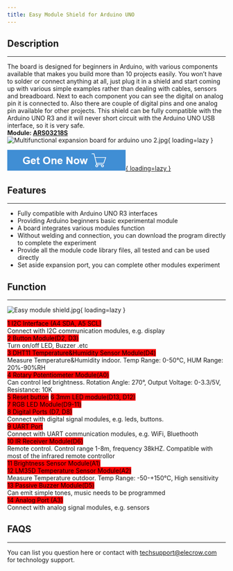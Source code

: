 ```yaml
---
title: Easy Module Shield for Arduino UNO
---
```


## Description
-----------

The board is designed for beginners in Arduino, with various components available that makes you build more than 10 projects easily. You won’t have to solder or connect anything at all, just plug it in a shield and start coming up with various simple examples rather than dealing with cables, sensors and breadboard. Next to each component you can see the digital on analog pin it is connected to. Also there are couple of digital pins and one analog pin available for other projects. This shield can be fully compatible with the Arduino UNO R3 and it will never short circuit with the Arduino UNO USB interface, so it is very safe.  
**Module: [ARS03218S](https://www.elecrow.com/multifunction-dht11-lm35-temperature-humidity-easy-module-shield-for-arduino-uno.html)**  
![Multifunctional expansion board for arduino uno 2.jpg](https://wiki.elecrow.com/images/thumb/f/f9/Multifunctional_expansion_board_for_arduino_uno_2.jpg/600px-Multifunctional_expansion_board_for_arduino_uno_2.jpg){ loading=lazy }

[![Alt text](../../assets/images/Get_one_now.png){ loading=lazy }](https://www.elecrow.com/multifunction-dht11-lm35-temperature-humidity-easy-module-shield-for-arduino-uno.html?wiki "Title text")

## Features
--------

- Fully compatible with Arduino UNO R3 interfaces
- Providing Arduino beginners basic experimental module
- A board integrates various modules function
- Without welding and connection, you can download the program directly to complete the experiment
- Provide all the module code library files, all tested and can be used directly
- Set aside expansion port, you can complete other modules experiment

## Function
--------

![Easy module shield.jpg](https://wiki.elecrow.com/images/thumb/7/78/Easy_module_shield.jpg/700px-Easy_module_shield.jpg){ loading=lazy }

<mark style="background-color:red;">1 I2C Interface (A4 SDA, A5 SCL)</mark>  
Connect with I2C communication modules, e.g. display  
<mark style="background-color:red;">2 Button Module(D2, D3)</mark>   
Turn on/off LED, Buzzer .etc  
<mark style="background-color:red;">3 DHT11 Temperature&amp;Humidity Sensor Module(D4)</mark>    
Measure Temperature&amp;Humidity indoor. Temp Range: 0-50°C, HUM Range: 20%-90%RH  
<mark style="background-color:red;">4 Rotary Potentiometer Module(A0)</mark>  
Can control led brightness. Rotation Angle: 270°, Output Voltage: 0-3.3/5V, Resistance: 10K  
<mark style="background-color:red;">5 Reset button</mark> 
<mark style="background-color:red;">6 3mm LED module(D13, D12)</mark>  
<mark style="background-color:red;">7 RGB LED Module(D9-11)</mark>  
<mark style="background-color:red;">8 Digital Ports (D7, D8)</mark>  
Connect with digital signal modules, e.g. leds, buttons.  
<mark style="background-color:red;">9 UART Port</mark>  
Connect with UART communication modules, e.g. WiFi, Bluethooth  
<mark style="background-color:red;">10 IR Receiver Module(D6)</mark>  
Remote control. Control range 1-8m, frequency 38kHZ. Compatible with most of the infrared remote controllor  
<mark style="background-color:red;">11 Brightness Sensor Module(A1)</mark>  
<mark style="background-color:red;">12 LM35D Temperature Sensor Module(A2)</mark>  
Measure Temperature outdoor. Temp Range: -50-+150°C, High sensitivity  
<mark style="background-color:red;">13 Passive Buzzer Module(D5)</mark>  
Can emit simple tones, music needs to be programmed  
<mark style="background-color:red;">14 Analog Port (A3)</mark>  
Connect with analog signal modules, e.g. sensors  

## FAQS
----

You can list you question here or contact with techsupport@elecrow.com for technology support.